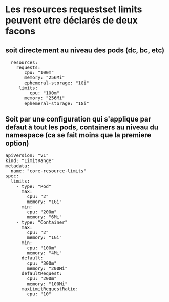 # Les resources requestset limits peuvent etre déclarés de deux facons
## soit directement au niveau des pods (dc, bc, etc)
<pre>
  resources:
    requests: 
       cpu: "100m"
       memory: "256Mi"
       ephemeral-storage: "1Gi"
     limits:
	     cpu: "100m" 
       memory: "256Mi" 
       ephemeral-storage: "1Gi" 
</pre>

## Soit par une configuration qui s'applique par defaut à tout les pods, containers au niveau du namespace	(ca se fait moins que la premiere option)
<pre>
apiVersion: "v1"
kind: "LimitRange"
metadata:
  name: "core-resource-limits" 
spec:
  limits:
    - type: "Pod"
      max:
        cpu: "2" 
        memory: "1Gi" 
      min:
        cpu: "200m" 
        memory: "6Mi" 
    - type: "Container"
      max:
        cpu: "2" 
        memory: "1Gi" 
      min:
        cpu: "100m" 
        memory: "4Mi" 
      default:
        cpu: "300m" 
        memory: "200Mi" 
      defaultRequest:
        cpu: "200m" 
        memory: "100Mi" 
      maxLimitRequestRatio:
        cpu: "10" 
</pre>